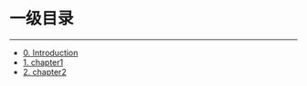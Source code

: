 # 一级目录

----------


* [0. Introduction](docs/Introduction.md)
* [1. chapter1](docs/chapter1/chapter1.md)
* [2. chapter2](docs/chapter2/chapter2.md)